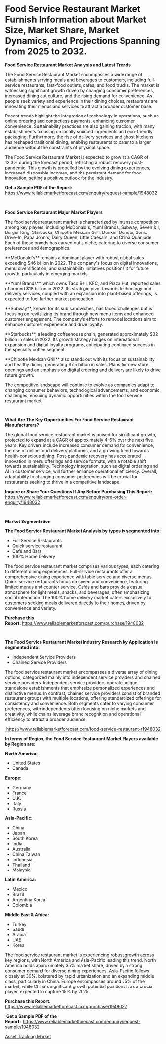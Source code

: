 <p><h1>Food Service Restaurant Market Furnish Information about Market Size, Market Share, Market Dynamics, and Projections Spanning from 2025 to 2032.</h1></p><p><strong>Food Service Restaurant Market Analysis and Latest Trends</strong></p>
<p><p>The Food Service Restaurant Market encompasses a wide range of establishments serving meals and beverages to customers, including full-service restaurants, fast-food outlets, cafes, and food trucks. The market is witnessing significant growth driven by changing consumer preferences, increased dining out culture, and the rising demand for convenience. As people seek variety and experience in their dining choices, restaurants are innovating their menus and services to attract a broader customer base.</p><p>Recent trends highlight the integration of technology in operations, such as online ordering and contactless payments, enhancing customer convenience. Sustainability practices are also gaining traction, with many establishments focusing on locally sourced ingredients and eco-friendly packaging. Furthermore, the rise of delivery services and ghost kitchens has reshaped traditional dining, enabling restaurants to cater to a larger audience without the constraints of physical space.</p><p>The Food Service Restaurant Market is expected to grow at a CAGR of 12.3% during the forecast period, reflecting a robust recovery post-pandemic. This growth is propelled by the evolving dining experiences, increased disposable incomes, and the persistent demand for food innovation, setting a positive outlook for the industry.</p></p>
<p><strong>Get a Sample PDF of the Report:&nbsp;</strong> <a href="https://www.reliablemarketforecast.com/enquiry/request-sample/1948032?utm_campaign=3030&utm_medium=2&utm_source=Github&utm_content=ia&utm_term=09032025&utm_id=food-service-restaurant">https://www.reliablemarketforecast.com/enquiry/request-sample/1948032</a></p>
<p>&nbsp;</p>
<p><strong>Food Service Restaurant Major Market Players</strong></p>
<p><p>The food service restaurant market is characterized by intense competition among key players, including McDonald's, Yum! Brands, Subway, Seven & I, Burger King, Starbucks, Chipotle Mexican Grill, Dunkin' Donuts, Sonic Drive-In, Papa John's, Dairy Queen, Little Caesars, and China Quanjude. Each of these brands has carved out a niche, catering to diverse consumer preferences and demographics.</p><p>**McDonald's** remains a dominant player with robust global sales exceeding $46 billion in 2022. The company's focus on digital innovations, menu diversification, and sustainability initiatives positions it for future growth, particularly in emerging markets.</p><p>**Yum! Brands**, which owns Taco Bell, KFC, and Pizza Hut, reported sales of around $18 billion in 2022. Its strategic pivot towards technology and delivery services, coupled with an expansion into plant-based offerings, is expected to fuel further market penetration.</p><p>**Subway**, known for its sub sandwiches, has faced challenges but is focusing on revitalizing its brand through new menu items and enhanced customer engagement. The company's efforts to remodel locations aim to enhance customer experience and drive loyalty.</p><p>**Starbucks**, a leading coffeehouse chain, generated approximately $32 billion in sales in 2022. Its growth strategy hinges on international expansion and digital loyalty programs, anticipating continued success in the specialty coffee segment.</p><p>**Chipotle Mexican Grill** also stands out with its focus on sustainability and healthy dining, generating $7.5 billion in sales. Plans for new store openings and an emphasis on digital ordering and delivery are likely to drive future growth.</p><p>The competitive landscape will continue to evolve as companies adapt to changing consumer behaviors, technological advancements, and economic challenges, ensuring dynamic opportunities within the food service restaurant market.</p></p>
<p>&nbsp;</p>
<p><strong>What Are The Key Opportunities For Food Service Restaurant Manufacturers?</strong></p>
<p><p>The global food service restaurant market is poised for significant growth, projected to expand at a CAGR of approximately 4-6% over the next five years. Key drivers include increased consumer demand for convenience, the rise of online food delivery platforms, and a growing trend towards health-conscious dining. Post-pandemic recovery has accelerated innovation in menu offerings and service formats, with a notable shift towards sustainability. Technology integration, such as digital ordering and AI in customer service, will further enhance operational efficiency. Overall, adaptability to changing consumer preferences will be crucial for restaurants seeking to thrive in a competitive landscape.</p></p>
<p><strong>Inquire or Share Your Questions If Any Before Purchasing This Report:</strong> <a href="https://www.reliablemarketforecast.com/enquiry/pre-order-enquiry/1948032?utm_campaign=3030&utm_medium=2&utm_source=Github&utm_content=ia&utm_term=09032025&utm_id=food-service-restaurant">https://www.reliablemarketforecast.com/enquiry/pre-order-enquiry/1948032</a></p>
<p>&nbsp;</p>
<p><strong>Market Segmentation</strong></p>
<p><strong>The Food Service Restaurant Market Analysis by types is segmented into:</strong></p>
<p><ul><li>Full Service Restaurants</li><li>Quick service restaurant</li><li>Café and Bars</li><li>100% Home Delivery</li></ul></p>
<p><p>The food service restaurant market comprises various types, each catering to different dining experiences. Full-service restaurants offer a comprehensive dining experience with table service and diverse menus. Quick-service restaurants focus on speed and convenience, featuring limited menus and counter service. Cafés and bars provide a casual atmosphere for light meals, snacks, and beverages, often emphasizing social interaction. The 100% home delivery market caters exclusively to customers seeking meals delivered directly to their homes, driven by convenience and variety.</p></p>
<p><strong>Purchase this Report:&nbsp;</strong><a href="https://www.reliablemarketforecast.com/purchase/1948032?utm_campaign=3030&utm_medium=2&utm_source=Github&utm_content=ia&utm_term=09032025&utm_id=food-service-restaurant">https://www.reliablemarketforecast.com/purchase/1948032</a></p>
<p>&nbsp;</p>
<p><strong>The Food Service Restaurant Market Industry Research by Application is segmented into:</strong></p>
<p><ul><li>Independent Service Providers</li><li>Chained Service Providers</li></ul></p>
<p><p>The food service restaurant market encompasses a diverse array of dining options, categorized mainly into independent service providers and chained service providers. Independent service providers operate unique, standalone establishments that emphasize personalized experiences and distinctive menus. In contrast, chained service providers consist of branded restaurant groups with multiple locations, offering standardized offerings for consistency and convenience. Both segments cater to varying consumer preferences, with independents often focusing on niche markets and creativity, while chains leverage brand recognition and operational efficiency to attract a broader audience.</p></p>
<p><a href="https://www.reliablemarketforecast.com/food-service-restaurant-r1948032?utm_campaign=3030&utm_medium=2&utm_source=Github&utm_content=ia&utm_term=09032025&utm_id=food-service-restaurant">&nbsp;https://www.reliablemarketforecast.com/food-service-restaurant-r1948032</a></p>
<p><strong>In terms of Region, the Food Service Restaurant Market Players available by Region are:</strong></p>
<p>
    <p> <strong> North America: </strong>
        <ul>
            <li>United States</li>
            <li>Canada</li>
        </ul>
        </p> 
    <p> <strong> Europe: </strong>
        <ul>
            <li>Germany</li>
            <li>France</li>
            <li>U.K.</li>
            <li>Italy</li>
            <li>Russia</li>
        </ul>
        </p> 
    <p> <strong> Asia-Pacific: </strong>
        <ul>
            <li>China</li>
            <li>Japan</li>
            <li>South Korea</li>
            <li>India</li>
            <li>Australia</li>
            <li>China Taiwan</li>
            <li>Indonesia</li>
            <li>Thailand</li>
            <li>Malaysia</li>
        </ul>
        </p> 
    <p> <strong> Latin America: </strong>
        <ul>
            <li>Mexico</li>
            <li>Brazil</li>
            <li>Argentina Korea</li>
            <li>Colombia</li>
        </ul>
        </p> 
    <p> <strong> Middle East & Africa: </strong>
        <ul>
            <li>Turkey</li>
            <li>Saudi</li>
            <li>Arabia</li>
            <li>UAE</li>
            <li>Korea</li>
        </ul>
    </p>
    </p>
<p><p>The food service restaurant market is experiencing robust growth across key regions, with North America and Asia-Pacific leading this trend. North America holds approximately 35% market share, driven by a strong consumer demand for diverse dining experiences. Asia-Pacific follows closely at 30%, bolstered by rapid urbanization and an expanding middle class, particularly in China. Europe encompasses around 25% of the market, while China's significant growth potential positions it as a crucial player, expected to capture 15% by 2025.</p></p>
<p><strong>Purchase this Report: </strong><a href="https://www.reliablemarketforecast.com/purchase/1948032?utm_campaign=3030&utm_medium=2&utm_source=Github&utm_content=ia&utm_term=09032025&utm_id=food-service-restaurant">https://www.reliablemarketforecast.com/purchase/1948032</a></p>
<p>&nbsp;<strong>Get a Sample PDF of the Report:&nbsp;&nbsp;</strong><a href="https://www.reliablemarketforecast.com/enquiry/request-sample/1948032?utm_campaign=3030&utm_medium=2&utm_source=Github&utm_content=ia&utm_term=09032025&utm_id=food-service-restaurant">https://www.reliablemarketforecast.com/enquiry/request-sample/1948032</a></p>
<p><strong></strong></p>
<p><p><a href="https://github.com/boisetwa16/Market-Research-Report-List-1/blob/main/asset-tracking-market.md?utm_campaign=3030&utm_medium=2&utm_source=Github&utm_content=ia&utm_term=09032025&utm_id=food-service-restaurant">Asset Tracking Market</a></p></p>